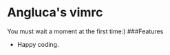 Angluca's vimrc
===============
You must wait a moment at the first time:)
###Features
- Happy coding.
